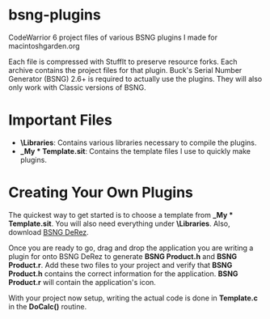 # bsng-plugins
CodeWarrior 6 project files of various BSNG plugins I made for macintoshgarden.org

Each file is compressed with StuffIt to preserve resource forks. Each archive contains the project files for that plugin. Buck's Serial Number Generator (BSNG) 2.6+ is required to actually use the plugins. They will also only work with Classic versions of BSNG.

# Important Files
* **\Libraries**: Contains various libraries necessary to compile the plugins.
* **\_My * Template.sit**: Contains the template files I use to quickly make plugins.

# Creating Your Own Plugins
The quickest way to get started is to choose a template from **\_My * Template.sit**.  You will also need everything under **\Libraries**. Also, download [BSNG DeRez](https://github.com/siddhartha77/bsng-derez).

Once you are ready to go, drag and drop the application you are writing a plugin for onto BSNG DeRez to generate **BSNG Product.h** and **BSNG Product.r**. Add these two files to your project and verify that **BSNG Product.h** contains the correct information for the application. **BSNG Product.r** will contain the application's icon.

With your project now setup, writing the actual code is done in **Template.c** in the **DoCalc()** routine.
